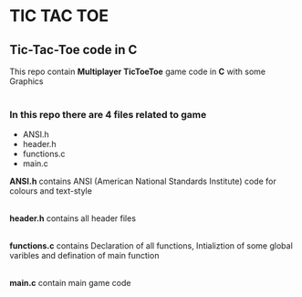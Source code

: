 # TIC TAC TOE 
## Tic-Tac-Toe code in C
This repo contain **Multiplayer TicToeToe** game code in **C** with some Graphics<br><br>

 ### In this repo there are 4 files related to game
 * ANSI.h
 * header.h
 * functions.c
 * main.c
 
 **ANSI.h** contains ANSI (American National Standards Institute) code for colours and text-style<br><br>
 
 **header.h** contains all header files<br><br>
 
 **functions.c** contains Declaration of all functions, Intializtion of some global varibles and defination of main function <br><br>
 
 **main.c** contain main game code <br><br>
 
